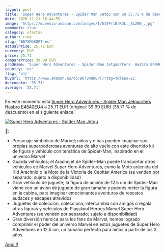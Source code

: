 ```yaml
---
layout: post
title: 'Super Hero Adventures - Spider Man Jetqu con un 35.71 % de descuento'
date: 2020-12-21 16:44:55
image: 'https://m.media-amazon.com/images/I/514PriNrROL._SL200_.jpg'
comments: true
category: ofertas
author: ring
slug: 'B07SMQ88PT-es'
actualPrice: 25.71 EUR
currency: EUR
price: 25.71
comparePrice: 39.99 EUR
prodname: 'Super Hero Adventures - Spider Man Jetquarters  Hasbro E4840EU4 '
country: 'es'
flag: '🇪🇸'
buyurl: 'https://www.amazon.es/dp/B07SMQ88PT/?tag=tolees-21'
descuento: '35.71'
average: '25.71'
---
```


En este momento está [Super Hero Adventures - Spider Man Jetquarters  Hasbro E4840EU4 ](https://www.amazon.es/dp/B07SMQ88PT/?tag=tolees-21) a 25.71 EUR (original: 39.99 EUR) (35.71 %  de descuento) en el siguiente enlace!

[![Super Hero Adventures - Spider Man Jetqu](https://m.media-amazon.com/images/I/514PriNrROL._SL200_.jpg)](https://www.amazon.es/dp/B07SMQ88PT/?tag=tolees-21)

🔎:

- Personaje simbólico de Marvel; niños y niñas pueden imaginar sus propias superpoderosas aventuras de alto vuelo con este divertido kit de figura y vehículo con temática de Spider-Man, inspirado en el universo Marvel
- Guarda vehículos; el Aracnojet de Spider-Man puede transportar otros vehículos de Marvel Super Hero Adventures, como la Moto arácnida del Kid Arachnid o la Moto de la Victoria de Capitán America (se venden por separado; sujeto a disponibilidad)
- Gran vehículo de juguete; la figura de acción de 12.5 cm de Spider-Man viene con un avión de juguete de gran tamaño y puedes meter la figura en la cabina, para imaginar emocionantes aventuras de rescates audaces y escapes atrevidos
- Juguetes de colección; colecciona, intercambia con amigos o regala otras figuras y vehículos de Playskool Heroes Marvel Super Hero Adventures (se venden por separado; sujeto a disponibilidad)
- Gran diversión heroica para los fans de Marvel; hemos logrado comprimir el poder del universo Marvel en estos juguetes de Super Hero Adventures en 12.5 cm, un tamaño perfecto para niños a partir de los 3 años

[Aquí!!!](https://www.amazon.es/dp/B07SMQ88PT/?tag=tolees-21)
